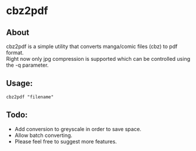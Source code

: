 # cbz2pdf

## About
cbz2pdf is a simple utility that converts manga/comic files (cbz) to pdf format.  
Right now only jpg compression is supported which can be controlled using the -q parameter.

## Usage: 
```cbz2pdf "filename"```

## Todo:
* Add conversion to greyscale in order to save space.
* Allow batch converting.
* Please feel free to suggest more features.